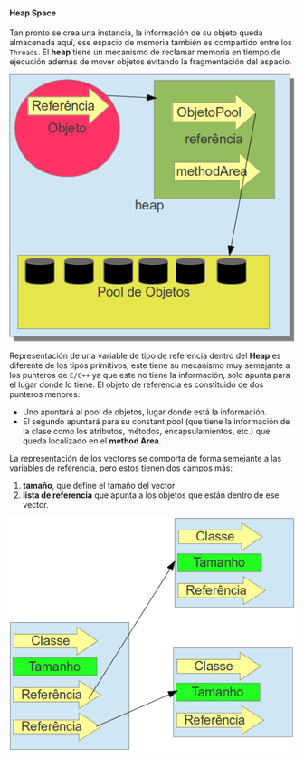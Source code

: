 #### Heap Space


Tan pronto se crea una instancia, la información de su objeto queda almacenada aquí, ese espacio de memoria también es compartido entre los `Threads`. El **heap** tiene un mecanismo de reclamar memoria en tiempo de ejecución además de mover objetos evitando la fragmentación del espacio.


![Representación de una variable de tipo de referencia dentro del Heap](imagens/chapter_3_8.png)


Representación de una variable de tipo de referencia dentro del **Heap** es diferente de los tipos primitivos, este tiene su mecanismo muy semejante a los punteros de `C/C++` ya que este no tiene la información, solo apunta para el lugar donde lo tiene. El objeto de referencia es constituido de dos punteros menores:

* Uno apuntará al pool de objetos, lugar donde está la información.
* El segundo apuntará para su constant pool (que tiene la información de la clase como los atributos, métodos, encapsulamientos, etc.) que queda localizado en el **method Area**.



La representación de los vectores se comporta de forma semejante a las variables de referencia, pero estos tienen dos campos más: 

1. **tamaño**, que define el tamaño del vector
2. **lista de referencia** que apunta a los objetos que están dentro de ese vector. 


![Representación de un vector dentro del Heap](imagens/chapter_3_9.png)

